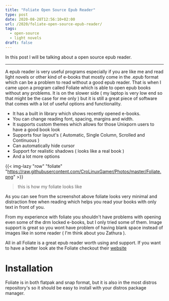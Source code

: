 ```yaml
---
title: "Foliate Open Source Epub Reader"
type: post
date: 2020-08-28T12:56:10+02:00
url: /2020/foliate-open-source-epub-reader/
tags:
  - open-source
  - light novels
draft: false
---
```


In this post I will be talking about a open source epub reader.

<!--more-->

---

A epub reader is very useful programs especially if you are like me and read light novels or other kind of e-books that mostly come in the .epub format which can be a problem to read without a good epub reader. That is when I came upon a program called Foliate which is able to open epub books without any problems. It is on the slower side ( my laptop is very low end so that might be the case for me only ) but it is still a great piece of software that comes with a lot of useful options and functionality.

- It has a built in library which shows recently opened e-books.
- You can change reading font, spacing, margins and width.
- It supports custom themes which allows for those Unixporn users to have a good book look
- Supports four layout's ( Automatic, Single Column, Scrolled and Continuous )
- Can automatically hide cursor
- Support for realistic shadows ( looks like a real book )
- And a lot more options

{{< img-lazy "row" "foliate" "https://raw.githubusercontent.com/CroLinuxGamer/Photos/master/Foliate.png" >}}

> this is how my foliate looks like

As you can see from the screenshot above foliate looks very minimal and distraction free when reading which helps you read your books with only text in front of you.

From my experience with foliate you shouldn't have problems with opening even some of the drm locked e-books, but I only tried some of them. Image support is great so you wont have problem of having blank space instead of images like in some reader ( I'm think about you Zathura ).

All in all Foliate is a great epub reader worth using and support. If you want to have a better look ate the Foliate checkout their [website](https://johnfactotum.github.io/foliate/)

# Installation

Foliate is in both flatpak and snap format, but it is also in the most distros repository's so it should be easy to install with your distros package manager.
